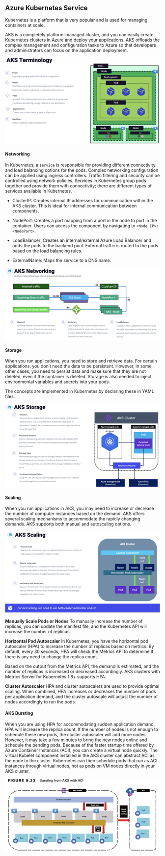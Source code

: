 ## Azure Kubernetes Service

Kubernetes is a platform that is very popular and is used for managing containers at scale.

AKS is a completely platform-managed cluster, and you can easily create Kubernetes clusters in Azure and deploy your applications. AKS offloads the complex management and configuration tasks to Azure so that developers and administrators can focus on the application deployment.

![AKS](./images/01.png)

#### Networking
In Kubernetes, a `service` is responsible for providing different connectivity and load balancing options for the pods. Complex networking configuration can be applied using ingress controllers. Traffic filtering and security can be controlled using network policies. Services in Kubernetes group pods together and provide them with connectivity; there are different types of services available in Kubernetes.

- ClusterIP: Creates internal IP addresses for communication within the AKS cluster. This is ideal for internal communication between components. 

- NodePort: Creates a port mapping from a port in the node to port in the container. Users can access the component by navigating to `<Node IP>:<NodePort>`.

- LoadBalancer: Creates an internal/external Azure Load Balancer and adds the pods to the backend pool. External traffic is routed to the pods based on the load balancing rules.

- ExternalName: Maps the service to a DNS name.

![AKS Service](./images/02.png)

#### Storage
When you run applications, you need to store and retrieve data. For certain applications, you don’t need the data to be persistent. However, in some other cases, you need to persist data and make sure that they are not deleted, even if the container is deleted. Storage is also needed to inject environmental variables and secrets into your pods.

The concepts are implemented in Kubernetes by declaring these in YAML files.

![AKS Storage](./images/03.png)

#### Scaling
When you run applications in AKS, you may need to increase or decrease the number of computer instances based on the demand. AKS offers several scaling mechanisms to accommodate the rapidly changing demands. AKS supports both manual and autoscaling options.

![AKS Scaling](./images/04.png)

**Manually Scale Pods or Nodes**
To manually increase the number of replicas, you can update the manifest file, and the Kubernetes API will increase the number of replicas.

**Horizontal Pod Autoscaler**
In Kubernetes, you have the horizontal pod autoscaler (HPA) to increase the number of replicas based on metrics. By default, every 30 seconds, HPA will check the Metrics API to determine if there is any need to change the replica count.

Based on the output from the Metrics API, the demand is estimated, and the number of replicas is increased or decreased accordingly. AKS clusters with Metrics Server for Kubernetes 1.8+ supports HPA.

**Cluster Autoscaler**
HPA and cluster autoscalers are used to provide optimal scaling. When combined, HPA increases or decreases the number of pods per application demand, and the cluster autoscale will adjust the number of nodes accordingly to run the pods.

#### AKS Bursting
When you are using HPA for accommodating sudden application demand, HPA will increase the replica count. If the number of nodes is not enough to schedule these new pods, the cluster autoscaler will add more nodes. However, it may take a few minutes to bring the new nodes online and schedule the pending pods. Because of the faster startup time offered by Azure Container Instances (ACI), you can create a virtual node quickly. The virtual Kubelet component installed in the AKS cluster can abstract ACI as the node to the cluster. Kubernetes can then schedule pods that run as ACI instances through virtual nodes, not as pods on VM nodes directly in your AKS cluster.

![AKS Bursting](./images/05.png)